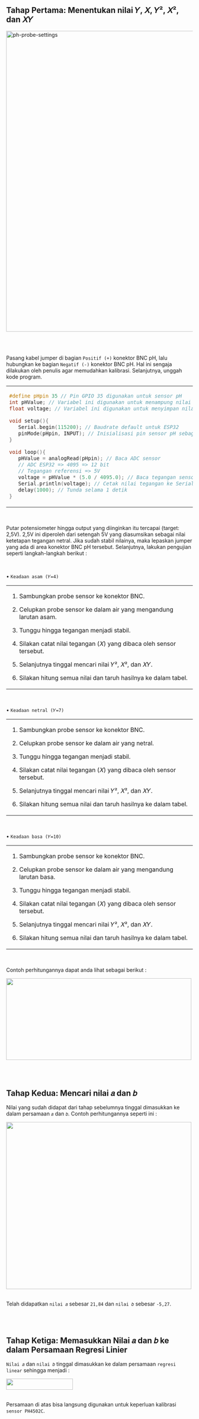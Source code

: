## Tahap Pertama: Menentukan nilai 𝑌, 𝑋, 𝑌², 𝑋², dan 𝑋𝑌

<img width="810" src="https://github.com/devancakra/Aquaponic-pH-Control-Monitoring-with-Type-2-Fuzzy-Method-Based-on-IoT-Bot/assets/54527592/07ecfdf2-beb2-4dc1-aa96-96e1d7c8f168" alt="ph-probe-settings">

<br><br>

Pasang kabel jumper di bagian ``` Positif (+) ``` konektor BNC pH, lalu hubungkan ke bagian ``` Negatif (-) ``` konektor BNC pH. Hal ini sengaja dilakukan oleh penulis agar memudahkan kalibrasi. Selanjutnya, unggah kode program.

<table><tr><td width="810">
   
```ino
#define pHpin 35 // Pin GPIO 35 digunakan untuk sensor pH
int pHValue; // Variabel ini digunakan untuk menampung nilai pembacaan ADC
float voltage; // Variabel ini digunakan untuk menyimpan nilai pembacaan tegangan

void setup(){
   Serial.begin(115200); // Baudrate default untuk ESP32
   pinMode(pHpin, INPUT); // Inisialisasi pin sensor pH sebagai input
}

void loop(){
   pHValue = analogRead(pHpin); // Baca ADC sensor
   // ADC ESP32 => 4095 => 12 bit
   // Tegangan referensi => 5V
   voltage = pHValue * (5.0 / 4095.0); // Baca tegangan sensor murni
   Serial.println(voltage); // Cetak nilai tegangan ke Serial Monitor
   delay(1000); // Tunda selama 1 detik
}
```

</td></tr></table><br>

Putar potensiometer hingga output yang diinginkan itu tercapai (target: 2,5V). 2,5V ini diperoleh dari setengah 5V yang diasumsikan sebagai nilai ketetapan tegangan netral. Jika sudah stabil nilainya, maka lepaskan jumper yang ada di area konektor BNC pH tersebut. Selanjutnya, lakukan pengujian seperti langkah-langkah berikut :

<br>

• ``` Keadaan asam (𝑌=4) ```

<table><tr><td width="810">
   
   1. Sambungkan probe sensor ke konektor BNC.
   
   2. Celupkan probe sensor ke dalam air yang mengandung larutan asam.
      
   3. Tunggu hingga tegangan menjadi stabil.
      
   4. Silakan catat nilai tegangan (𝑋) yang dibaca oleh sensor tersebut.
      
   5. Selanjutnya tinggal mencari nilai 𝑌², 𝑋², dan 𝑋𝑌.
      
   6. Silakan hitung semua nilai dan taruh hasilnya ke dalam tabel.
   
</td></tr></table><br>

• ``` Keadaan netral (𝑌=7) ```

<table><tr><td width="810">
   
   1. Sambungkan probe sensor ke konektor BNC.
   
   2. Celupkan probe sensor ke dalam air yang netral.
      
   3. Tunggu hingga tegangan menjadi stabil.
      
   4. Silakan catat nilai tegangan (𝑋) yang dibaca oleh sensor tersebut.
      
   5. Selanjutnya tinggal mencari nilai 𝑌², 𝑋², dan 𝑋𝑌.
      
   6. Silakan hitung semua nilai dan taruh hasilnya ke dalam tabel.
   
</td></tr></table><br>

• ``` Keadaan basa (𝑌=10) ```

<table><tr><td width="810">
   
   1. Sambungkan probe sensor ke konektor BNC.
   
   2. Celupkan probe sensor ke dalam air yang mengandung larutan basa.
      
   3. Tunggu hingga tegangan menjadi stabil.
      
   4. Silakan catat nilai tegangan (𝑋) yang dibaca oleh sensor tersebut.
      
   5. Selanjutnya tinggal mencari nilai 𝑌², 𝑋², dan 𝑋𝑌.
      
   6. Silakan hitung semua nilai dan taruh hasilnya ke dalam tabel.
   
</td></tr></table><br>

Contoh perhitungannya dapat anda lihat sebagai berikut :

<img height="220" width="500" src="https://github.com/devancakra/Aquaponic-pH-Control-Monitoring-with-Type-2-Fuzzy-Method-Based-on-IoT-Bot/assets/54527592/544cb844-59eb-4ea0-81c3-f5daa0ee3bcf">

<br><br>

## Tahap Kedua: Mencari nilai 𝑎 dan 𝑏

Nilai yang sudah didapat dari tahap sebelumnya tinggal dimasukkan ke dalam persamaan ``` 𝑎 ``` dan ``` 𝑏 ```. Contoh perhitungannya seperti ini :

<img height="450" width="500" src="https://github.com/devancakra/Aquaponic-pH-Control-Monitoring-with-Type-2-Fuzzy-Method-Based-on-IoT-Bot/assets/54527592/d2545e57-3307-439e-a362-93e71ffb4097"><br><br>

Telah didapatkan ``` nilai 𝑎 ``` sebesar ``` 21,84 ``` dan ``` nilai 𝑏 ``` sebesar ``` -5,27 ```.

<br><br>

## Tahap Ketiga: Memasukkan Nilai 𝑎 dan 𝑏 ke dalam Persamaan Regresi Linier

``` Nilai 𝑎 ``` dan ``` nilai 𝑏 ``` tinggal dimasukkan ke dalam persamaan ``` regresi linear ``` sehingga menjadi :

<img height="30" width="180" src="https://github.com/devancakra/Aquaponic-pH-Control-Monitoring-with-Type-2-Fuzzy-Method-Based-on-IoT-Bot/assets/54527592/b1ebdeee-7ca4-4dfc-8edd-258a9266d31e"><br><br>

Persamaan di atas bisa langsung digunakan untuk keperluan kalibrasi ``` sensor PH4502C ```.
